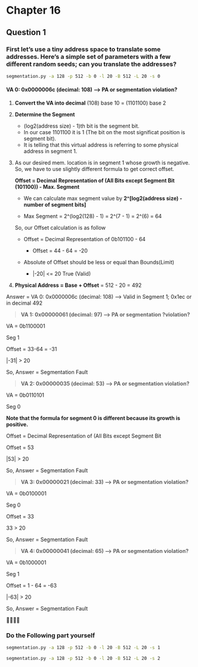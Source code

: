 # Chapter 16

## Question 1

### First let’s use a tiny address space to translate some addresses. Here’s a simple set of parameters with a few different random seeds; can you translate the addresses?

```bash
segmentation.py -a 128 -p 512 -b 0 -l 20 -B 512 -L 20 -s 0
```

#### VA  0: 0x0000006c (decimal:  108) --> PA or segmentation violation?

1. **Convert the VA into decimal** (108) base 10 = (1101100) base 2

1. **Determine the Segment**
   * (log2(address size) - 1)th bit is the segment bit.
   * In our case 1101100 it is 1 (The bit on the most significat position is segment bit).
   * It is telling that this virtual address is referring to some physical address
     in segment 1.
1. As our desired mem. location is in segment 1 whose growth is negative.
   So, we have to use slightly different formula to get correct offset.

   **Offset = Decimal Representation of (All Bits except Segment Bit (101100)) - Max. Segment**

   * We can calculate max segment value by **2^[log2(address size) - number of segment bits]**

   * Max Segment = 2^(log2(128) - 1) = 2^(7 - 1) = 2^(6) = 64

   So, our Offset calculation is as follow
   * Offset = Decimal Representation of 0b101100 - 64
     * Offset = 44 - 64 = -20

   * Absolute of Offset should be less or equal than Bounds(Limit)
     * |-20| <= 20 True (Valid)

1. **Physical Address = Base + Offset** = 512 - 20 = 492

Answer = VA  0: 0x0000006c (decimal:  108) --> Valid in Segment 1; 0x1ec or in decimal 492

> **VA  1: 0x00000061 (decimal:   97) --> PA or segmentation ?violation?**

VA = 0b1100001

Seg 1

Offset = 33-64 = -31

|-31| > 20

So, Answer = Segmentation Fault

> **VA  2: 0x00000035 (decimal:   53) --> PA or segmentation violation?**

VA = 0b0110101

Seg 0

**Note that the formula for segment 0 is different because its growth is positive.**

Offset = Decimal Representation of (All Bits except Segment Bit

Offset = 53

|53| > 20

So, Answer = Segmentation Fault

> **VA  3: 0x00000021 (decimal:   33) --> PA or segmentation violation?**

VA = 0b0100001

Seg 0

Offset = 33

33 > 20

So, Answer = Segmentation Fault

> **VA  4: 0x00000041 (decimal:   65) --> PA or segmentation violation?**

VA = 0b1000001

Seg 1

Offset = 1 - 64 = -63

|-63| > 20

So, Answer = Segmentation Fault

:closed_book::closed_book::closed_book::closed_book:

### Do the Following part yourself

```bash
segmentation.py -a 128 -p 512 -b 0 -l 20 -B 512 -L 20 -s 1
```

```bash
segmentation.py -a 128 -p 512 -b 0 -l 20 -B 512 -L 20 -s 2
```